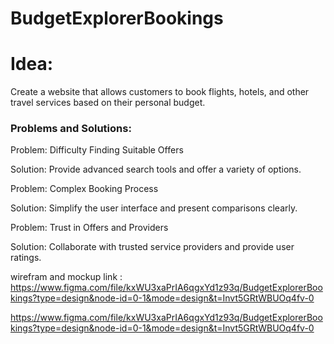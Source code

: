 # BudgetExplorerBookings

<h1> Idea:</h1>
Create a website that allows customers to book flights, hotels, and other travel
services based on their personal budget.

<h3>Problems and Solutions:</h3>

Problem: Difficulty Finding Suitable Offers

Solution: Provide advanced search tools and offer a variety of options.

Problem: Complex Booking Process

Solution: Simplify the user interface and present comparisons clearly.

Problem: Trust in Offers and Providers

Solution: Collaborate with trusted service providers and provide user
ratings.



wirefram and mockup link : https://www.figma.com/file/kxWU3xaPrIA6qgxYd1z93q/BudgetExplorerBookings?type=design&node-id=0-1&mode=design&t=Invt5GRtWBUOq4fv-0








https://www.figma.com/file/kxWU3xaPrIA6qgxYd1z93q/BudgetExplorerBookings?type=design&node-id=0-1&mode=design&t=Invt5GRtWBUOq4fv-0
